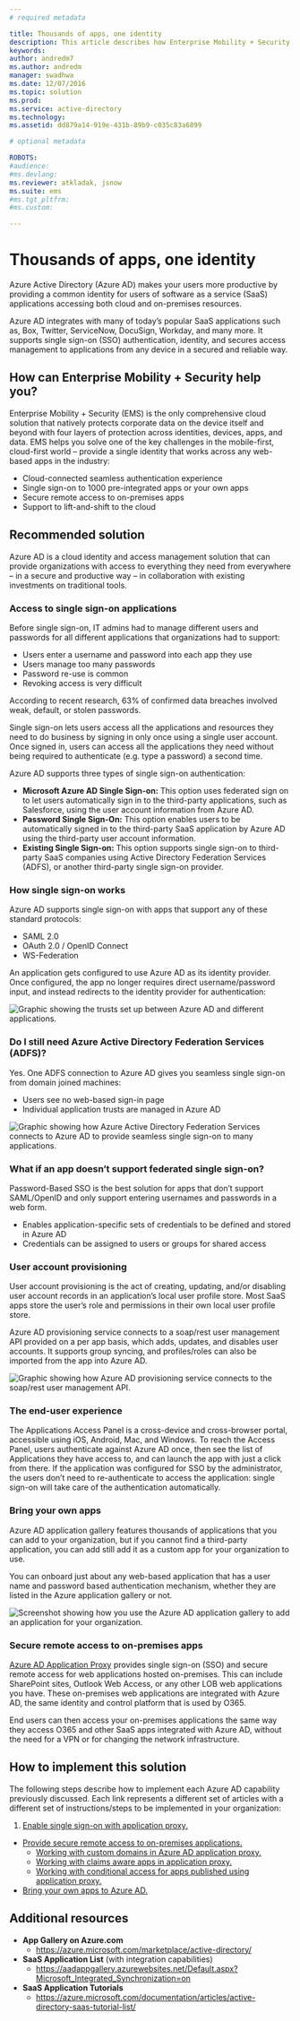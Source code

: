```yaml
---
# required metadata

title: Thousands of apps, one identity
description: This article describes how Enterprise Mobility + Security can be used to provide a single identity that works across any web-based apps in the industry by leveraging tools within Azure Active Directory.
keywords:
author: andredm7
ms.author: andredm
manager: swadhwa
ms.date: 12/07/2016
ms.topic: solution
ms.prod:
ms.service: active-directory
ms.technology:
ms.assetid: dd879a14-919e-431b-89b9-c035c83a6899

# optional metadata

ROBOTS:
#audience:
#ms.devlang:
ms.reviewer: atkladak, jsnow
ms.suite: ems
#ms.tgt_pltfrm:
#ms.custom:

---
```


# Thousands of apps, one identity
Azure Active Directory (Azure AD) makes your users more productive by providing a common identity for users of software as a service (SaaS) applications accessing both cloud and on-premises resources.

Azure AD integrates with many of today’s popular SaaS applications such as, Box, Twitter, ServiceNow, DocuSign, Workday, and many more. It supports single sign-on (SSO) authentication, identity, and secures access management to applications from any device in a secured and reliable way.

## How can Enterprise Mobility + Security help you?
Enterprise Mobility + Security (EMS) is the only comprehensive cloud solution that natively protects corporate data on the device itself and beyond with four layers of protection across identities, devices, apps, and data. EMS helps you solve one of the key challenges in the mobile-first, cloud-first world – provide a single identity that works across any web-based apps in the industry:
- Cloud-connected seamless authentication experience
- Single sign-on to 1000 pre-integrated apps or your own apps
- Secure remote access to on-premises apps
- Support to lift-and-shift to the cloud


## Recommended solution
Azure AD is a cloud identity and access management solution that can provide organizations with access to everything they need from everywhere – in a secure and productive way – in collaboration with existing investments on traditional tools.
### Access to single sign-on applications

Before single sign-on, IT admins had to manage different users and passwords for all different applications that organizations had to support:

- Users enter a username and password into each app they use
- Users manage too many passwords
- Password re-use is common
- Revoking access is very difficult

According to recent research, 63% of confirmed data breaches involved weak, default, or stolen passwords.

Single sign-on lets users access all the applications and resources they need to do business by signing in only once using a single user account. Once signed in, users can access all the applications they need without being required to authenticate (e.g. type a password) a second time.

Azure AD supports three types of single sign-on authentication:

- **Microsoft Azure AD Single Sign-on:** This option uses federated sign on to let users automatically sign in to the third-party applications, such as Salesforce, using the user account information from Azure AD.
- **Password Single Sign-On:** This option enables users to be automatically signed in to the third-party SaaS application by Azure AD using the third-party user account information.
- **Existing Single Sign-on:** This option supports single sign-on to third-party SaaS companies using Active Directory Federation Services (ADFS), or another third-party single sign-on provider.

### How single sign-on works
Azure AD supports single sign-on with apps that support any of these standard protocols:
- SAML 2.0
- OAuth 2.0 / OpenID Connect
- WS-Federation

An application gets configured to use Azure AD as its identity provider. Once configured, the app no longer requires direct username/password input, and instead redirects to the identity provider for authentication:

![Graphic showing the trusts set up between Azure AD and different applications.](./media/thousands-apps-one-identity/thousands-apps-one-identity-fig1.png)


### Do I still need Azure Active Directory Federation Services (ADFS)?
Yes. One ADFS connection to Azure AD gives you seamless single sign-on from domain joined machines:
- Users see no web-based sign-in page
- Individual application trusts are managed in Azure AD

![Graphic showing how Azure Active Directory Federation Services connects to Azure AD to provide seamless single sign-on to many applications.](./media/thousands-apps-one-identity/thousands-apps-one-identity-fig2.png)

### What if an app doesn’t support federated single sign-on?
Password-Based SSO is the best solution for apps that don’t support SAML/OpenID and only support entering usernames and passwords in a web form.
- Enables application-specific sets of credentials to be defined and stored in Azure AD
- Credentials can be assigned to users or groups for shared access

### User account provisioning
User account provisioning is the act of creating, updating, and/or disabling user account records in an application’s local user profile store. Most SaaS apps store the user’s role and permissions in their own local user profile store.

Azure AD provisioning service connects to a soap/rest user management API provided on a per app basis, which adds, updates, and disables user accounts. It supports group syncing, and profiles/roles can also be imported from the app into Azure AD.

![Graphic showing how Azure AD provisioning service connects to the soap/rest user management API.](./media/thousands-apps-one-identity/thousands-apps-one-identity-fig3.png)

### The end-user experience
The Applications Access Panel is a cross-device and cross-browser portal, accessible using iOS, Android, Mac, and Windows. To reach the Access Panel, users authenticate against Azure AD once, then see the list of Applications they have access to, and can launch the app with just a click from there. If the application was configured for SSO by the administrator, the users don’t need to re-authenticate to access the application: single sign-on will take care of the authentication automatically.

### Bring your own apps
Azure AD application gallery features thousands of applications that you can add to your organization, but if you cannot find a third-party application, you can add still add it as a custom app for your organization to use.

You can onboard just about any web-based application that has a user name and password based authentication mechanism, whether they are listed in the Azure application gallery or not.

![Screenshot showing how you use the Azure AD application gallery to add an application for your organization.](./media/thousands-apps-one-identity/thousands-apps-one-identity-fig4.png)

### Secure remote access to on-premises apps
[Azure AD Application Proxy](https://azure.microsoft.com/en-us/documentation/articles/active-directory-application-proxy-enable/) provides single sign-on (SSO) and secure remote access for web applications hosted on-premises. This can include SharePoint sites, Outlook Web Access, or any other LOB web applications you have. These on-premises web applications are integrated with Azure AD, the same identity and control platform that is used by O365.

End users can then access your on-premises applications the same way they access O365 and other SaaS apps integrated with Azure AD, without the need for a VPN or for changing the network infrastructure.

## How to implement this solution
The following steps describe how to implement each Azure AD capability previously discussed. Each link represents a different set of articles with a different set of instructions/steps to be implemented in your organization:
1. [Enable single sign-on with application proxy.](https://azure.microsoft.com/en-us/documentation/articles/active-directory-application-proxy-sso-using-kcd/)
- [Provide secure remote access to on-premises applications.](https://azure.microsoft.com/en-us/documentation/articles/active-directory-application-proxy-get-started/)
  - [Working with custom domains in Azure AD application proxy.](https://azure.microsoft.com/en-us/documentation/articles/active-directory-application-proxy-custom-domains/)
  - [Working with claims aware apps in application proxy.](https://azure.microsoft.com/en-us/documentation/articles/active-directory-application-proxy-claims-aware-apps/)
  - [Working with conditional access for apps published using application proxy.](https://azure.microsoft.com/en-us/documentation/articles/active-directory-application-proxy-conditional-access/)
- [Bring your own apps to Azure AD.](https://blogs.technet.microsoft.com/enterprisemobility/2015/06/17/bring-your-own-app-with-azure-ad-self-service-saml-configuration-now-in-preview/)

## Additional resources
- **App Gallery on Azure.com**
  - https://azure.microsoft.com/marketplace/active-directory/
- **SaaS Application List** (with integration capabilities)
  - https://aadappgallery.azurewebsites.net/Default.aspx?Microsoft_Integrated_Synchronization=on
- **SaaS Application Tutorials**
  - https://azure.microsoft.com/documentation/articles/active-directory-saas-tutorial-list/
